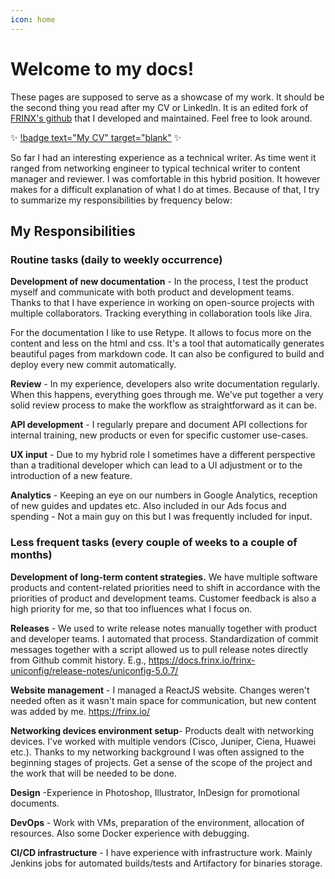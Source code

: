 ```yaml
---
icon: home
---
```


# Welcome to my docs!

These pages are supposed to serve as a showcase of my work. It should be the second thing you read after my CV or LinkedIn. It is an edited fork of [FRINX's github](https://github.com/FRINXio/frinxio.github.io) that I developed and maintained. Feel free to look around.

:sparkles: [!badge text="My CV" target="blank"](https://github.com/matkuliak/matkuliak.github.io/blob/main/Matej_Ma%C5%A5kuliak_Technical_Writer.pdf) :sparkles:

So far I had an interesting experience as a technical writer. As time went it ranged from networking engineer to typical technical writer to content manager and reviewer. I was comfortable in this hybrid position. It however makes for a difficult explanation of what I do at times. Because of that, I try to summarize my responsibilities by frequency below:

## My Responsibilities

### Routine tasks (daily to weekly occurrence) 

**Development of new documentation** - In the process, I test the product myself and communicate with both product and development teams. Thanks to that I have experience in working on open-source projects with multiple collaborators. Tracking everything in collaboration tools like Jira.

For the documentation I like to use Retype. It allows to focus more on the content and less on the html and css. It's a tool that automatically generates beautiful pages from markdown code. It can also be configured to build and deploy every new commit automatically.

**Review** -  In my experience, developers also write documentation regularly. When this happens, everything goes through me. We've put together a very solid review process to make the workflow as straightforward as it can be.

**API development** - I regularly prepare and document API collections for internal training, new products or even for specific customer use-cases.

**UX input** - Due to my hybrid role I sometimes have a different perspective than a traditional developer which can lead to a UI adjustment or to the introduction of a new feature.

**Analytics** - Keeping an eye on our numbers in Google Analytics, reception of new guides and updates etc. Also included in our Ads focus and spending - Not a main guy on this but I was frequently included for input. 

### Less frequent tasks (every couple of weeks to a couple of months) 

**Development of long-term content strategies.** We have multiple software products and content-related priorities need to shift in accordance with the priorities of product and development teams. Customer feedback is also a high priority for me, so that too influences what I focus on.

**Releases** - We used to write release notes manually together with product and developer teams. I automated that process. Standardization of commit messages together with a script allowed us to pull release notes directly from Github commit history. E.g., https://docs.frinx.io/frinx-uniconfig/release-notes/uniconfig-5.0.7/

**Website management** - I managed a ReactJS website. Changes weren't needed often as it wasn't main space for communication, but new content was added by me. https://frinx.io/

**Networking devices environment setup**- Products dealt with networking devices. I've worked with multiple vendors (Cisco, Juniper, Ciena, Huawei etc.). Thanks to my networking background I was often assigned to the beginning stages of projects. Get a sense of the scope of the project and the work that will be needed to be done.

**Design** -Experience in Photoshop, Illustrator, InDesign for promotional documents.

**DevOps** - Work with VMs, preparation of the environment, allocation of resources. Also some Docker experience with debugging.

**CI/CD infrastructure** - I have experience with infrastructure work. Mainly Jenkins jobs for automated builds/tests and Artifactory for binaries storage.
